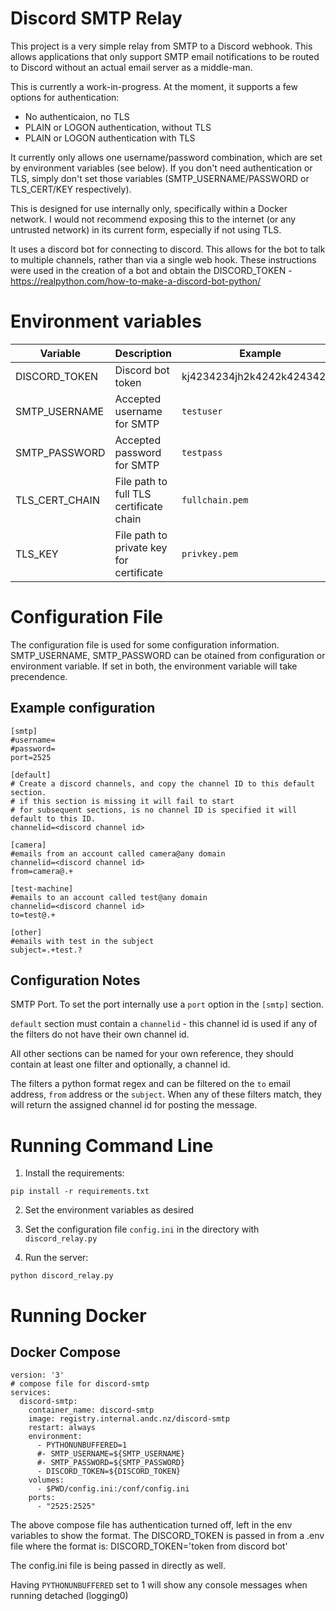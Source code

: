 # Discord SMTP Relay
This project is a very simple relay from SMTP to a Discord webhook. This allows applications that only support SMTP email notifications to be routed to Discord without an actual email server as a middle-man.

This is currently a work-in-progress. At the moment, it supports a few options for authentication:
 - No authenticaion, no TLS
 - PLAIN or LOGON authentication, without TLS
 - PLAIN or LOGON authentication with TLS

It currently only allows one username/password combination, which are set by environment variables (see below). If you don't need authentication or TLS, simply don't set those variables (SMTP_USERNAME/PASSWORD or TLS_CERT/KEY respectively).

This is designed for use internally only, specifically within a Docker network. I would not recommend exposing this to the internet (or any untrusted network) in its current form, especially if not using TLS.

It uses a discord bot for connecting to discord.  This allows for the bot to talk to multiple channels, rather than via a single web hook.  These instructions were used in the creation of a bot and obtain the DISCORD_TOKEN - https://realpython.com/how-to-make-a-discord-bot-python/  

# Environment variables
| Variable    | Description          | Example                                          |
|-------------|----------------------|--------------------------------------------------|
| DISCORD_TOKEN | Discord bot token  | kj4234234jh2k4242k42434234 |
| SMTP_USERNAME | Accepted username for SMTP | `testuser` |
| SMTP_PASSWORD | Accepted password for SMTP | `testpass` |
| TLS_CERT_CHAIN | File path to full TLS certificate chain | `fullchain.pem` |
| TLS_KEY | File path to private key for certificate | `privkey.pem` |

# Configuration File

The configuration file is used for some configuration information.  SMTP_USERNAME, SMTP_PASSWORD can be otained from configuration or environment variable.   If set in both, the environment variable will take precendence.

## Example configuration

```
[smtp]
#username=
#password=
port=2525

[default]
# Create a discord channels, and copy the channel ID to this default section.
# if this section is missing it will fail to start
# for subsequent sections, is no channel ID is specified it will default to this ID.
channelid=<discord channel id>

[camera]
#emails from an account called camera@any domain
channelid=<discord channel id>
from=camera@.+

[test-machine]
#emails to an account called test@any domain
channelid=<discord channel id>
to=test@.+

[other]
#emails with test in the subject
subject=.+test.?
```

## Configuration Notes

SMTP Port.  To set the port internally use a `port` option in the `[smtp]` section.

`default` section must contain a `channelid` - this channel id is used if any of the filters do not have their own channel id.

All other sections can be named for your own reference, they should contain at least one filter and optionally, a channel id.

The filters a python format regex and can be filtered on the `to` email address, `from` address or the `subject`.  When any of these filters match, they will return the assigned channel id for posting the message.

# Running Command Line
1. Install the requirements:
```
pip install -r requirements.txt
```
2. Set the environment variables as desired

3. Set the configuration file `config.ini` in the directory with `discord_relay.py`

4. Run the server:
```
python discord_relay.py
```

# Running Docker

## Docker Compose

```
version: '3'
# compose file for discord-smtp
services:
  discord-smtp:
    container_name: discord-smtp
    image: registry.internal.andc.nz/discord-smtp
    restart: always
    environment:
      - PYTHONUNBUFFERED=1
      #- SMTP_USERNAME=${SMTP_USERNAME}
      #- SMTP_PASSWORD=${SMTP_PASSWORD}
      - DISCORD_TOKEN=${DISCORD_TOKEN}
    volumes:
      - $PWD/config.ini:/conf/config.ini
    ports:
      - "2525:2525"
```

The above compose file has authentication turned off, left in the env variables to show the format.
The DISCORD_TOKEN is passed in from a .env file where the format is:
DISCORD_TOKEN='token from discord bot'

The config.ini file is being passed in directly as well. 

Having `PYTHONUNBUFFERED` set to 1 will show any console messages when running detached (logging0)